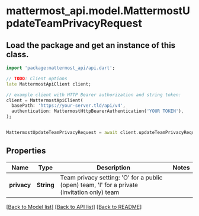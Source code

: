 # mattermost_api.model.MattermostUpdateTeamPrivacyRequest

## Load the package and get an instance of this class.
```dart
import 'package:mattermost_api/api.dart';

// TODO: Client options
late MattermostApiClient client;

// example client with HTTP Bearer authorization and string token:
client = MattermostApiClient(
  basePath: 'https://your-server.tld/api/v4',
  authentication: MattermostHttpBearerAuthentication('YOUR TOKEN'),
);


MattermostUpdateTeamPrivacyRequest = await client.updateTeamPrivacyRequest.FUNCTION_THAT_RETURNS_THIS_CLASS();

```

## Properties
Name | Type | Description | Notes
------------ | ------------- | ------------- | -------------
**privacy** | **String** | Team privacy setting: 'O' for a public (open) team, 'I' for a private (invitation only) team | 

[[Back to Model list]](../GENERATED_README.md#documentation-for-models) [[Back to API list]](../GENERATED_README.md#documentation-for-api-endpoints) [[Back to README]](../GENERATED_README.md)


